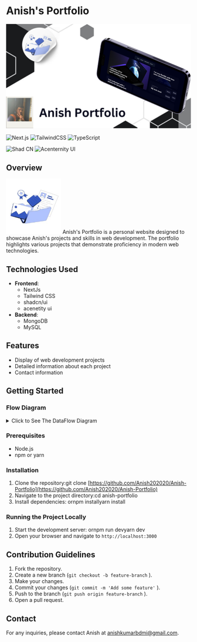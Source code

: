 # Anish's Portfolio
<img src="https://github.com/Anish202020/Web-Development-Data/blob/main/Banner/Banner-1/Web%20Development/Anish%20Portfolio.png" alt="Portfolio-Thumbnail" border="0">

![Next.js](https://img.shields.io/badge/Next.js-000000?style=for-the-badge&logo=nextdotjs&logoColor=white)
![TailwindCSS](https://img.shields.io/badge/TailwindCSS-38B2AC?style=for-the-badge&logo=tailwind-css&logoColor=white)
![TypeScript](https://img.shields.io/badge/TypeScript-007ACC?style=for-the-badge&logo=typescript&logoColor=white)

![Shad CN](https://img.shields.io/badge/ShadCN-000000?style=for-the-badge&logo=shadcn&logoColor=white)
![Acenternity UI](https://img.shields.io/badge/Acenternity_UI-000000?style=for-the-badge&logo=ui-accent&logoColor=white)

## Overview
<img src="https://github.com/Anish202020/Web-Development-Data/blob/main/Logos/Website%20Logos/d2ed844f2e3deb2772781a453c39bf83.jpg" width="150" height="150"/>
Anish's Portfolio is a personal website designed to showcase Anish's projects and skills in web development. The portfolio highlights various projects that demonstrate proficiency in modern web technologies.

## Technologies Used
- **Frontend**:
    - NextJs
    - Tailwind CSS
    - shadcn/ui
    - acenetity ui
- **Backend**:
    - MongoDB
    - MySQL
## Features
- Display of web development projects
- Detailed information about each project
- Contact information
## Getting Started
### Flow Diagram
<details>
  <summary>Click to See The DataFlow Diagram</summary>
<img src="https://github.com/Anish202020/Web-Development-Data/blob/main/Dataflow/portfolio.png"/>

The Above is the Dataflow Diagram of Anish's Portfolio
</details>

### Prerequisites
- Node.js
- npm or yarn
### Installation
1. Clone the repository:git clone [https://github.com/Anish202020/Anish-Portfolio](https://github.com/Anish202020/Anish-Portfolio)
2. Navigate to the project directory:cd anish-portfolio
3. Install dependencies: ornpm installyarn install
### Running the Project Locally
1. Start the development server: ornpm run devyarn dev
2. Open your browser and navigate to `http://localhost:3000` 
## Contribution Guidelines
1. Fork the repository.
2. Create a new branch (`git checkout -b feature-branch` ).
3. Make your changes.
4. Commit your changes (`git commit -m 'Add some feature'` ).
5. Push to the branch (`git push origin feature-branch` ).
6. Open a pull request.
## Contact
For any inquiries, please contact Anish at [﻿anishkumarbdmi@gmail.com](mailto:anishkumarbdmi@gmail.com).



